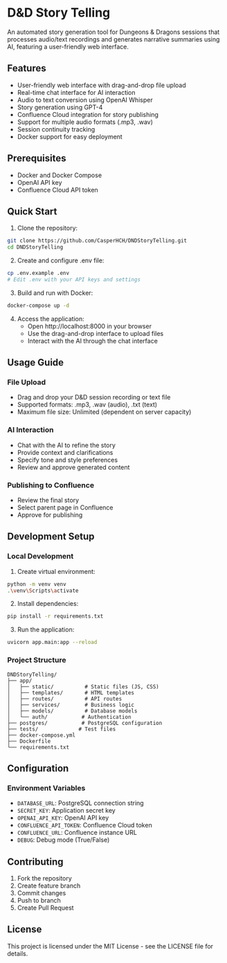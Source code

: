 # D&D Story Telling

An automated story generation tool for Dungeons & Dragons sessions that processes audio/text recordings and generates narrative summaries using AI, featuring a user-friendly web interface.

## Features

- User-friendly web interface with drag-and-drop file upload
- Real-time chat interface for AI interaction
- Audio to text conversion using OpenAI Whisper
- Story generation using GPT-4
- Confluence Cloud integration for story publishing
- Support for multiple audio formats (.mp3, .wav)
- Session continuity tracking
- Docker support for easy deployment

## Prerequisites

- Docker and Docker Compose
- OpenAI API key
- Confluence Cloud API token

## Quick Start

1. Clone the repository:
```bash
git clone https://github.com/CasperHCH/DNDStoryTelling.git
cd DNDStoryTelling
```

2. Create and configure .env file:
```bash
cp .env.example .env
# Edit .env with your API keys and settings
```

3. Build and run with Docker:
```bash
docker-compose up -d
```

4. Access the application:
   - Open http://localhost:8000 in your browser
   - Use the drag-and-drop interface to upload files
   - Interact with the AI through the chat interface

## Usage Guide

### File Upload
- Drag and drop your D&D session recording or text file
- Supported formats: .mp3, .wav (audio), .txt (text)
- Maximum file size: Unlimited (dependent on server capacity)

### AI Interaction
- Chat with the AI to refine the story
- Provide context and clarifications
- Specify tone and style preferences
- Review and approve generated content

### Publishing to Confluence
- Review the final story
- Select parent page in Confluence
- Approve for publishing

## Development Setup

### Local Development
1. Create virtual environment:
```bash
python -m venv venv
.\venv\Scripts\activate
```

2. Install dependencies:
```bash
pip install -r requirements.txt
```

3. Run the application:
```bash
uvicorn app.main:app --reload
```

### Project Structure
```
DNDStoryTelling/
├── app/
│   ├── static/          # Static files (JS, CSS)
│   ├── templates/       # HTML templates
│   ├── routes/          # API routes
│   ├── services/        # Business logic
│   ├── models/          # Database models
│   └── auth/           # Authentication
├── postgres/           # PostgreSQL configuration
├── tests/             # Test files
├── docker-compose.yml
├── Dockerfile
└── requirements.txt
```

## Configuration

### Environment Variables
- `DATABASE_URL`: PostgreSQL connection string
- `SECRET_KEY`: Application secret key
- `OPENAI_API_KEY`: OpenAI API key
- `CONFLUENCE_API_TOKEN`: Confluence Cloud token
- `CONFLUENCE_URL`: Confluence instance URL
- `DEBUG`: Debug mode (True/False)

## Contributing

1. Fork the repository
2. Create feature branch
3. Commit changes
4. Push to branch
5. Create Pull Request

## License

This project is licensed under the MIT License - see the LICENSE file for details.